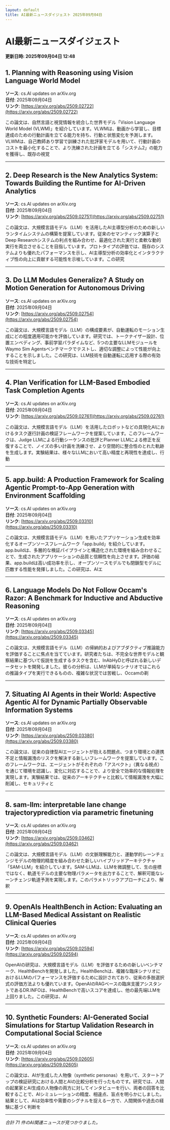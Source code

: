 ```yaml
---
layout: default
title: AI最新ニュースダイジェスト 2025年09月04日
---
```


# AI最新ニュースダイジェスト
**更新日時: 2025年09月04日 12:48**

## 1. Planning with Reasoning using Vision Language World Model

**ソース**: cs.AI updates on arXiv.org  
**日付**: 2025年09月04日  
**リンク**: [https://arxiv.org/abs/2509.02722](https://arxiv.org/abs/2509.02722)  

この論文は、自然言語と視覚情報を統合した世界モデル「Vision Language World Model (VLWM)」を紹介しています。VLWMは、動画から学習し、目標達成のための行動計画を立てる能力を持ち、行動と状態変化を予測します。VLWMは、自己教師あり学習で訓練された批評家モデルを用いて、行動計画のコストを最小化することで、より洗練された計画を立てる「システム2」の能力を獲得し、既存の視覚  

---

## 2. Deep Research is the New Analytics System: Towards Building the Runtime for AI-Driven Analytics

**ソース**: cs.AI updates on arXiv.org  
**日付**: 2025年09月04日  
**リンク**: [https://arxiv.org/abs/2509.02751](https://arxiv.org/abs/2509.02751)  

この論文は、大規模言語モデル（LLM）を活用したAI主導型分析のための新しいランタイムシステムの構築を提案しています。従来のセマンティック演算子とDeep Researchシステムの利点を組み合わせ、最適化された実行と柔軟な動的実行を両立させることを目指しています。プロトタイプの評価では、既存のシステムよりも優れたパフォーマンスを示し、AI主導型分析の効率化とインタラクティブ性の向上に貢献する可能性を示唆しています。この研究  

---

## 3. Do LLM Modules Generalize? A Study on Motion Generation for Autonomous Driving

**ソース**: cs.AI updates on arXiv.org  
**日付**: 2025年09月04日  
**リンク**: [https://arxiv.org/abs/2509.02754](https://arxiv.org/abs/2509.02754)  

この論文は、大規模言語モデル（LLM）の構成要素が、自動運転のモーション生成にどの程度適用可能かを評価しています。研究では、トークナイザー設計、位置エンベディング、事前学習パラダイムなど、5つの主要なLLMモジュールをWaymo Sim Agentsベンチマークでテストし、適切な調整によって性能が向上することを示しました。この研究は、LLM技術を自動運転に応用する際の有効な技術を特定し  

---

## 4. Plan Verification for LLM-Based Embodied Task Completion Agents

**ソース**: cs.AI updates on arXiv.org  
**日付**: 2025年09月04日  
**リンク**: [https://arxiv.org/abs/2509.02761](https://arxiv.org/abs/2509.02761)  

この論文は、大規模言語モデル（LLM）を活用したロボットなどの具現化AIにおけるタスク遂行計画の検証フレームワークを提案しています。このフレームワークは、Judge LLMによる行動シーケンスの批評とPlanner LLMによる修正を反復することで、ノイズの多い計画を洗練させ、より空間的に整合性のとれた軌跡を生成します。実験結果は、様々なLLMにおいて高い精度と再現性を達成し、行動  

---

## 5. app.build: A Production Framework for Scaling Agentic Prompt-to-App Generation with Environment Scaffolding

**ソース**: cs.AI updates on arXiv.org  
**日付**: 2025年09月04日  
**リンク**: [https://arxiv.org/abs/2509.03310](https://arxiv.org/abs/2509.03310)  

この論文は、大規模言語モデル（LLM）を用いたアプリケーション生成を効率化するオープンソースフレームワーク「app.build」を紹介しています。app.buildは、多層的な検証パイプラインと構造化された環境を組み合わせることで、生成されたアプリケーションの品質と信頼性を向上させます。評価の結果、app.buildは高い成功率を示し、オープンソースモデルでも閉鎖型モデルに匹敵する性能を発揮しました。この研究は、AIエ  

---

## 6. Language Models Do Not Follow Occam's Razor: A Benchmark for Inductive and Abductive Reasoning

**ソース**: cs.AI updates on arXiv.org  
**日付**: 2025年09月04日  
**リンク**: [https://arxiv.org/abs/2509.03345](https://arxiv.org/abs/2509.03345)  

この論文は、大規模言語モデル（LLM）の帰納的およびアブダクティブ推論能力を評価することに焦点を当てています。研究者たちは、不完全な世界モデルと観察結果に基づいて仮説を生成するタスクを含む、InAbHyDと呼ばれる新しいデータセットを開発しました。彼らの分析は、LLMが単純なシナリオではこれらの推論タイプを実行できるものの、複雑な状況では苦戦し、Occamの剃  

---

## 7. Situating AI Agents in their World: Aspective Agentic AI for Dynamic Partially Observable Information Systems

**ソース**: cs.AI updates on arXiv.org  
**日付**: 2025年09月04日  
**リンク**: [https://arxiv.org/abs/2509.03380](https://arxiv.org/abs/2509.03380)  

この論文は、従来の自律型AIエージェントが抱える問題点、つまり環境との連携不足と情報漏洩のリスクを解決する新しいフレームワークを提案しています。このフレームワークは、エージェントがそれぞれの「アスペクト」（異なる視点）を通じて環境を認識し、変化に対応することで、より安全で効率的な情報処理を実現します。実験結果では、従来のアーキテクチャと比較して情報漏洩を大幅に削減し、セキュリティと  

---

## 8. sam-llm: interpretable lane change trajectoryprediction via parametric finetuning

**ソース**: cs.AI updates on arXiv.org  
**日付**: 2025年09月04日  
**リンク**: [https://arxiv.org/abs/2509.03462](https://arxiv.org/abs/2509.03462)  

この論文は、大規模言語モデル（LLM）の文脈理解能力と、運動学的レーンチェンジモデルの物理的精度を組み合わせた新しいハイブリッドアーキテクチャ「SAM-LLM」を紹介しています。SAM-LLMは、LLMを微調整して、生の座標ではなく、軌道モデルの主要な物理パラメータを出力することで、解釈可能なレーンチェンジ軌道予測を実現します。このパラメトリックアプローチにより、解釈  

---

## 9. OpenAIs HealthBench in Action: Evaluating an LLM-Based Medical Assistant on Realistic Clinical Queries

**ソース**: cs.AI updates on arXiv.org  
**日付**: 2025年09月04日  
**リンク**: [https://arxiv.org/abs/2509.02594](https://arxiv.org/abs/2509.02594)  

OpenAIの研究は、大規模言語モデル（LLM）を評価するための新しいベンチマーク、HealthBenchを開発しました。HealthBenchは、複雑な臨床シナリオにおけるLLMのパフォーマンスを評価するために設計されており、従来の多肢選択式の評価方法よりも優れています。OpenAIのRAGベースの臨床支援アシスタントであるDR.INFOは、HealthBenchで高いスコアを達成し、他の最先端LLMを上回りました。この研究は、AI  

---

## 10. Synthetic Founders: AI-Generated Social Simulations for Startup Validation Research in Computational Social Science

**ソース**: cs.AI updates on arXiv.org  
**日付**: 2025年09月04日  
**リンク**: [https://arxiv.org/abs/2509.02605](https://arxiv.org/abs/2509.02605)  

この論文は、AIが生成した人物像（synthetic personas）を用いて、スタートアップの検証研究における人間とAIの比較分析を行ったものです。研究では、人間の起業家とAI生成の人物像の両方に対してインタビューを行い、両者の回答を比較することで、AIシミュレーションの精度、相違点、盲点を明らかにしました。結果として、AIは効率性や需要のシグナルを捉える一方で、人間関係や過去の経験に基づく判断を  

---

*合計 71 件のAI関連ニュースが見つかりました。*
